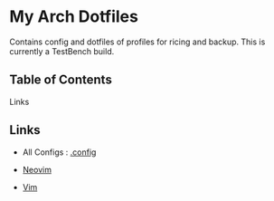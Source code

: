 # My Arch Dotfiles

Contains config and dotfiles of profiles for ricing and backup. This is currently a TestBench build.


## Table of Contents
Links

## Links
* All Configs : [.config](config/README.md)

* [Neovim](config/nvim/README.md)

* [Vim](config/vim/README.md)


